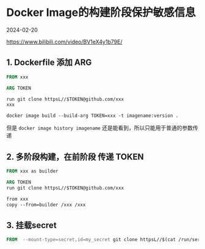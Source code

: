 # Docker Image的构建阶段保护敏感信息

2024-02-20

<https://www.bilibili.com/video/BV1eX4y1b79E/>

## 1. Dockerfile 添加 ARG

```dockerfile
FROM xxx

ARG TOKEN

run git clone httpsL//$TOKEN@github.com/xxx
xxx
```

```shell
docker image build --build-arg TOKEN=xxx -t imagename:version .
```

但是 `docker image history imagename` 还是能看到，所以只能用于普通的参数传递

## 2. 多阶段构建，在前阶段 传递 TOKEN

```dockerfile
FROM xxx as builder

ARG TOKEN
run git clone httpsL//$TOKEN@github.com/xxx

from xxx
copy --from=builder /xxx /xxx

```

## 3. 挂载secret

```dockerfile
FROM  --mount-type=secret,id=my_secret git clone httpsL//$(cat /run/serets/my_secret)@github.com/xxx
```
